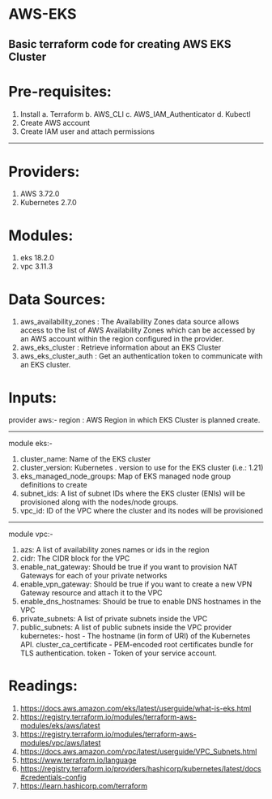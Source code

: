 # AWS-EKS
Basic terraform code for creating AWS EKS Cluster
-------------------------------------------------
Pre-requisites:
===============
1. Install 
    a. Terraform
    b. AWS_CLI
    c. AWS_IAM_Authenticator
    d. Kubectl
2. Create AWS account
3. Create IAM user and attach permissions 
____________________________________________________

Providers:
========
1. AWS	3.72.0
2. Kubernetes	2.7.0

Modules:
========
1. eks 18.2.0
2. vpc 3.11.3

Data Sources:
=============
1. aws_availability_zones : The Availability Zones data source allows access to the list of AWS Availability Zones which can be accessed by an AWS account within the region     configured in the provider.
2. aws_eks_cluster : Retrieve information about an EKS Cluster
3. aws_eks_cluster_auth : Get an authentication token to communicate with an EKS cluster.

Inputs:
=======
provider aws:-
region : AWS Region in which EKS Cluster is planned create.
_____________________________________________________________
module eks:-
1. cluster_name:	Name of the EKS cluster
2. cluster_version: 	Kubernetes <major>.<minor> version to use for the EKS cluster (i.e.: 1.21)
3. eks_managed_node_groups: 	Map of EKS managed node group definitions to create
4. subnet_ids:	A list of subnet IDs where the EKS cluster (ENIs) will be provisioned along with the nodes/node groups.
5. vpc_id:	ID of the VPC where the cluster and its nodes will be provisioned
______________________________________________________________
module vpc:-
1. azs:	A list of availability zones names or ids in the region
2. cidr:	The CIDR block for the VPC
3. enable_nat_gateway:	Should be true if you want to provision NAT Gateways for each of your private networks
4. enable_vpn_gateway:	Should be true if you want to create a new VPN Gateway resource and attach it to the VPC
5. enable_dns_hostnames:	Should be true to enable DNS hostnames in the VPC
6. private_subnets:	A list of private subnets inside the VPC  
7. public_subnets:	A list of public subnets inside the VPC
provider kubernetes:-
host - The hostname (in form of URI) of the Kubernetes API. 
cluster_ca_certificate -  PEM-encoded root certificates bundle for TLS authentication. 
token - Token of your service account.

  
  Readings:
  =========
  1. https://docs.aws.amazon.com/eks/latest/userguide/what-is-eks.html
  2. https://registry.terraform.io/modules/terraform-aws-modules/eks/aws/latest
  3. https://registry.terraform.io/modules/terraform-aws-modules/vpc/aws/latest
  4. https://docs.aws.amazon.com/vpc/latest/userguide/VPC_Subnets.html
  5. https://www.terraform.io/language
  6. https://registry.terraform.io/providers/hashicorp/kubernetes/latest/docs#credentials-config
  7. https://learn.hashicorp.com/terraform
